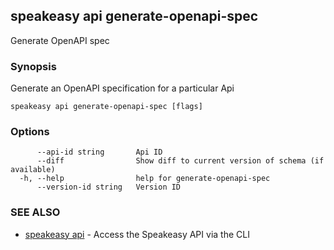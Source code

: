 ## speakeasy api generate-openapi-spec

Generate OpenAPI spec

### Synopsis

Generate an OpenAPI specification for a particular Api

```
speakeasy api generate-openapi-spec [flags]
```

### Options

```
      --api-id string       Api ID
      --diff                Show diff to current version of schema (if available)
  -h, --help                help for generate-openapi-spec
      --version-id string   Version ID
```

### SEE ALSO

* [speakeasy api](speakeasy_api.md)	 - Access the Speakeasy API via the CLI

